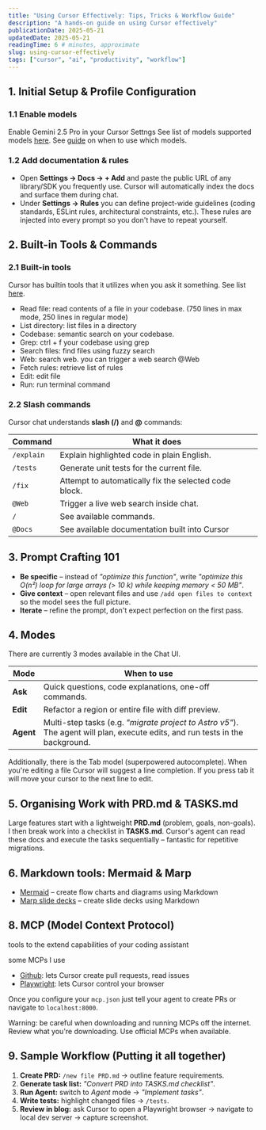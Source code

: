 ```yaml
---
title: "Using Cursor Effectively: Tips, Tricks & Workflow Guide"
description: "A hands-on guide on using Cursor effectively"
publicationDate: 2025-05-21
updatedDate: 2025-05-21
readingTime: 6 # minutes, approximate
slug: using-cursor-effectively
tags: ["cursor", "ai", "productivity", "workflow"]
---
```


## 1. Initial Setup & Profile Configuration

### 1.1 Enable models

Enable Gemini 2.5 Pro in your Cursor Settngs
See list of models supported models [here](https://docs.cursor.com/models).
See [guide](https://x.com/ericzakariasson/status/1922434149568430304) on when to use which models.

### 1.2 Add documentation & rules

*  Open **Settings → Docs → + Add** and paste the public URL of any library/SDK you frequently use.  Cursor will automatically index the docs and surface them during chat.
*  Under **Settings → Rules** you can define project-wide guidelines (coding standards, ESLint rules, architectural constraints, etc.).  These rules are injected into every prompt so you don't have to repeat yourself.

## 2. Built-in Tools & Commands

### 2.1 Built-in tools

Cursor has builtin tools that it utilizes when you ask it something. See list [here](https://docs.cursor.com/chat/tools).

- Read file: read contents of a file in your codebase. (750 lines in max mode, 250 lines in regular mode)
- List directory: list files in a directory
- Codebase: semantic search on your codebase.
- Grep: ctrl + f your codebase using grep
- Search files: find files using fuzzy search
- Web: search web. you can trigger a web search @Web
- Fetch rules: retrieve list of rules
- Edit: edit file
- Run: run terminal command

### 2.2 Slash commands

Cursor chat understands **slash (/)** and **@** commands:

| Command | What it does |
|---------|--------------|
| `/explain` | Explain highlighted code in plain English. |
| `/tests` | Generate unit tests for the current file. |
| `/fix` | Attempt to automatically fix the selected code block. |
| `@Web` | Trigger a live web search inside chat. |
| `/` | See available commands. |
| `@Docs` | See available documentation built into Cursor |

## 3. Prompt Crafting 101

* **Be specific** – instead of *"optimize this function"*, write *"optimize this O(n²) loop for large arrays (> 10 k) while keeping memory < 50 MB"*.
* **Give context** – open relevant files and use `/add open files to context` so the model sees the full picture.
* **Iterate** – refine the prompt, don't expect perfection on the first pass.

## 4. Modes

There are currently 3 modes available in the Chat UI.

| Mode | When to use |
|------|-------------|
| **Ask** | Quick questions, code explanations, one-off commands. |
| **Edit** | Refactor a region or entire file with diff preview. |
| **Agent** | Multi-step tasks (e.g. *"migrate project to Astro v5"*).  The agent will plan, execute edits, and run tests in the background. |

Additionally, there is the Tab model (superpowered autocomplete). When you're editing a file Cursor will suggest a line completion. If you press tab it will move your cursor to the next line to edit.

## 5. Organising Work with PRD.md & TASKS.md

Large features start with a lightweight **PRD.md** (problem, goals, non-goals).  I then break work into a checklist in **TASKS.md**.  Cursor's agent can read these docs and execute the tasks sequentially – fantastic for repetitive migrations.

## 6. Markdown tools: Mermaid & Marp

* [Mermaid](https://mermaid.js.org/) – create flow charts and diagrams using Markdown
* [Marp slide decks](https://marp.app/) – create slide decks using Markdown

## 8. MCP (Model Context Protocol)

tools to the extend capabilities of your coding assistant

some MCPs I use

- [Github](https://github.com/github/github-mcp-server): lets Cursor create pull requests, read issues
- [Playwright](https://github.com/microsoft/playwright-mcp): lets Cursor control your browser

Once you configure your `mcp.json` just tell your agent to create PRs or navigate to `localhost:8000`.

Warning: be careful when downloading and running MCPs off the internet. Review what you're downloading. Use official MCPs when available.

## 9. Sample Workflow (Putting it all together)

1. **Create PRD:** `/new file PRD.md` → outline feature requirements.
2. **Generate task list:** *"Convert PRD into TASKS.md checklist"*.
3. **Run Agent:** switch to *Agent* mode → *"Implement tasks"*.
4. **Write tests:** highlight changed files → `/tests`.
5. **Review in blog:** ask Cursor to open a Playwright browser → navigate to local dev server → capture screenshot.
